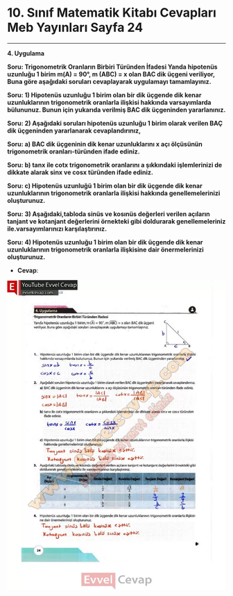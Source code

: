 # 10. Sınıf Matematik Kitabı Cevapları Meb Yayınları Sayfa 24

---

**4. Uygulama**

**Soru: Trigonometrik Oranların Birbiri Türünden İfadesi Yanda hipotenüs uzunluğu 1 birim m(A) = 90°, m (ABC) = x olan BAC dik üçgeni veriliyor, Buna göre aşağıdaki soruları cevaplayarak uygulamayı tamamlayınız.**

**Soru: 1) Hipotenüs uzunluğu 1 birim olan bir dik üçgende dik kenar uzunluklarının trigonometrik oranlarla ilişkisi hakkında varsayımlarda bülununuz. Bunun için yukarıda verilmiş BAC dik üçgeninden yararlanınız.**

**Soru: 2) Aşağıdaki soruları hipotenüs uzunluğu 1 birim olarak verilen BAÇ dik üçgeninden yararlanarak cevaplandırınız,**

**Soru: a) BAC dik üçgeninin dik kenar uzunluklarını x açı ölçüsünün trigonometrik oranları-türünden ifade ediniz.**

**Soru: b) tanx ile cotx trigonometrik oranlarını a şıkkındaki işlemlerinizi de dikkate alarak sinx ve cosx türünden ifade ediniz.**

**Soru: c) Hipotenüs uzunluğü 1 birim olan bir dik üçgende dik kenar uzunluklarının trigonometrik oranlarla ilişkisi hakkında genellemelerinizi oluşturunuz.**

**Soru: 3) Aşağıdaki,tabloda sinüs ve kosınüs değerleri verilen açıların tanjant ve kotanjant değerlerini örnekteki gibi doldurarak genellemeleriniz ile.varsayımlarınızı karşılaştırınız.**

**Soru: 4) Hipotenüs uzunluğu 1 birim olan bir dik üçgende dik kenar uzunluklarının trigonometrik oranlarla ilişkisine dair önermelerinizi oluşturunuz.**

-   **Cevap**:

![Image 1](./image_1.webp)